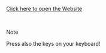 <a href="https://yalcinkurt89.github.io/Drum_Kit/" target="_blank">Click here to open the Website</a>

<br>

> [!NOTE]
> Press also the keys on your keyboard!
